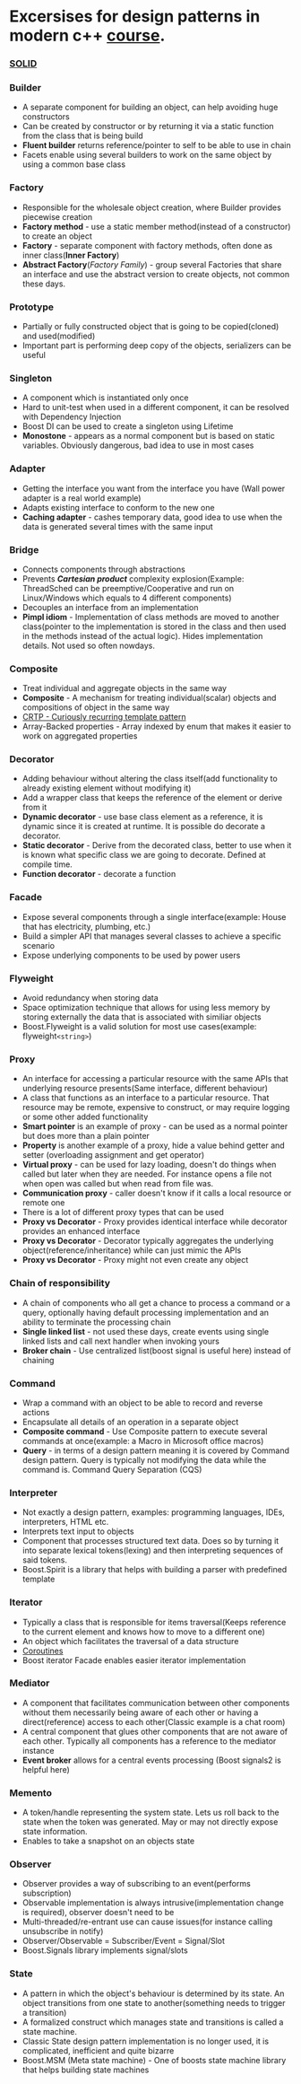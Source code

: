 # Excersises for design patterns in modern c++ [course](https://www.udemy.com/patterns-cplusplus/).

### [SOLID](https://en.wikipedia.org/wiki/SOLID_(object-oriented_design))
 
### Builder
- A separate component for building an object, can help avoiding huge constructors
- Can be created by constructor or by returning it via a static function from the class that is being build
- **Fluent builder** returns reference/pointer to self to be able to use in chain
- Facets enable using several builders to work on the same object by using a common base class

### Factory
- Responsible for the wholesale object creation, where Builder provides piecewise creation
- **Factory method** - use a static member method(instead of a constructor) to create an object
- **Factory** - separate component with factory methods, often done as inner class(**Inner Factory**)
- **Abstract Factory**(*Factory Family*) - group several Factories that share an interface and use the abstract version to create objects, not common these days.

### Prototype
- Partially or fully constructed object that is going to be copied(cloned) and used(modified)
- Important part is performing deep copy of the objects, serializers can be useful

### Singleton
- A component which is instantiated only once
- Hard to unit-test when used in a different component, it can be resolved with Dependency Injection
- Boost DI can be used to create a singleton using Lifetime
- **Monostone** - appears as a normal component but is based on static variables. Obviously dangerous, bad idea to use in most cases

### Adapter
- Getting the interface you want from the interface you have (Wall power adapter is a real world example)
- Adapts existing interface to conform to the new one
- **Caching adapter** - cashes temporary data, good idea to use when the data is generated several times with the same input

### Bridge
- Connects components through abstractions
- Prevents ***Cartesian product*** complexity explosion(Example: ThreadSched can be preemptive/Cooperative and run on Linux/Windows which equals to 4 different components)
- Decouples an interface from an implementation
- **Pimpl idiom** - Implementation of class methods are moved to another class(pointer to the implementation is stored in the class and then used in the methods instead of the actual logic). Hides implementation details. Not used so often nowdays.

### Composite
- Treat individual and aggregate objects in the same way
- **Composite** - A mechanism for treating individual(scalar) objects and compositions of object in the same way 
- [CRTP - Curiously recurring template pattern](https://en.wikipedia.org/wiki/Curiously_recurring_template_pattern)
- Array-Backed properties - Array indexed by enum that makes it easier to work on aggregated properties

### Decorator
- Adding behaviour without altering the class itself(add functionality to already existing element without modifying it)
- Add a wrapper class that keeps the reference of the element or derive from it
- **Dynamic decorator** - use base class element as a reference, it is dynamic since it is created at runtime. It is possible do decorate a decorator.
- **Static decorator** - Derive from the decorated class, better to use when it is known what specific class we are going to decorate. Defined at compile time.
- **Function decorator** - decorate a function

### Facade
- Expose several components through a single interface(example: House that has electricity, plumbing, etc.)
- Build a simpler API that manages several classes to achieve a specific scenario
- Expose underlying components to be used by power users


### Flyweight
- Avoid redundancy when storing data
- Space optimization technique that allows for using less memory by storing externally the data that is associated with similiar objects
- Boost.Flyweight is a valid solution for most use cases(example: flyweight`<string>`)

### Proxy
- An interface for accessing a particular resource with the same APIs that underlying resource presents(Same interface, different behaviour)
- A class that functions as an interface to a particular resource. That resource may be remote, expensive to construct, or may require logging or some other added functionality
- **Smart pointer** is an example of proxy - can be used as a normal pointer but does more than a plain pointer
- **Property** is another example of a proxy, hide a value behind getter and setter (overloading assignment and get operator)
- **Virtual proxy** - can be used for lazy loading, doesn't do things when called but later when they are needed. For instance opens a file not when open was called but when read from file was.
- **Communication proxy** - caller doesn't know if it calls a local resource or remote one
- There is a lot of different proxy types that can be used
- **Proxy vs Decorator** - Proxy provides identical interface while decorator provides an enhanced interface
- **Proxy vs Decorator** - Decorator typically aggregates the underlying object(reference/inheritance) while can just mimic the APIs
- **Proxy vs Decorator** - Proxy might not even create any object

### Chain of responsibility
- A chain of components who all get a chance to process a command or a query, optionally having default processing implementation and an ability to terminate the processing chain
- **Single linked list** - not used these days, create events using single linked lists and call next handler when invoking yours
- **Broker chain** - Use centralized list(boost signal is useful here) instead of chaining

### Command
- Wrap a command with an object to be able to record and reverse actions
- Encapsulate all details of an operation in a separate object
- **Composite command** - Use Composite pattern to execute several commands at once(example: a Macro in Microsoft office macros)
- **Query** - in terms of a design pattern meaning it is covered by Command design pattern. Query is typically not modifying the data while the command is. Command Query Separation (CQS)

### Interpreter
- Not exactly a design pattern, examples: programming languages, IDEs, interpreters, HTML etc.
- Interprets text input to objects
- Component that processes structured text data. Does so by turning it into separate lexical tokens(lexing) and then interpreting sequences of said tokens.
- Boost.Spirit is a library that helps with building a parser with predefined template

### Iterator
- Typically a class that is responsible for items traversal(Keeps reference to the current element and knows how to move to a different one)
- An object which facilitates the traversal of a data structure
- [Coroutines](https://lewissbaker.github.io/2017/09/25/coroutine-theory)
- Boost iterator Facade enables easier iterator implementation

### Mediator
- A component that facilitates communication between other components without them necessarily being aware of each other or having a direct(reference) access to each other(Classic example is a chat room)
- A central component that glues other components that are not aware of each other. Typically all components has a reference to the mediator instance
- **Event broker** allows for a central events processing (Boost signals2 is helpful here)

### Memento
- A token/handle representing the system state. Lets us roll back to the state when the token was generated. May or may not directly expose state information.
- Enables to take a snapshot on an objects state

### Observer
- Observer provides a way of subscribing to an event(performs subscription)
- Observable implementation is always intrusive(implementation change is required), observer doesn't need to be
- Multi-threaded/re-entrant use can cause issues(for instance calling unsubscribe in notify)
- Observer/Observable = Subscriber/Event = Signal/Slot
- Boost.Signals library implements signal/slots

### State
- A pattern in which the object's behaviour is determined by its state. An object transitions from one state to another(something needs to trigger a transition)
- A formalized construct which manages state and transitions is called a state machine.
- Classic State design pattern implementation is no longer used, it is complicated, inefficient and quite bizarre
- Boost.MSM (Meta state machine) - One of boosts state machine library that helps building state machines


